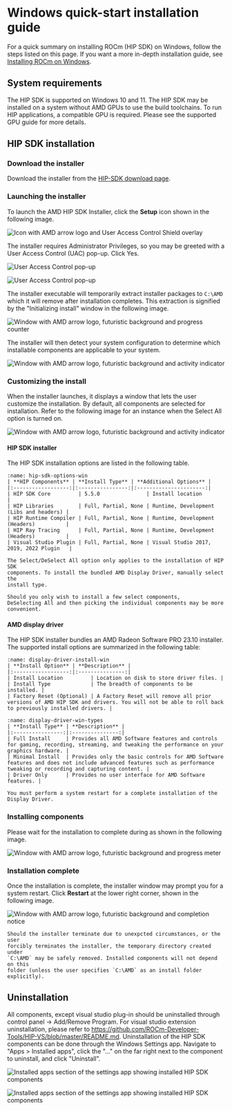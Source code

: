 # Windows quick-start installation guide

For a quick summary on installing ROCm (HIP SDK) on Windows, follow the steps listed on this page. If
you want a more in-depth installation guide, see
[Installing ROCm on Windows](../install/windows/index.md).

## System requirements

The HIP SDK is supported on Windows 10 and 11. The HIP SDK may be installed on a
system without AMD GPUs to use the build toolchains. To run HIP applications, a
compatible GPU is required. Please see the supported GPU guide for more details.

## HIP SDK installation

### Download the installer

Download the installer from the
[HIP-SDK download page](https://www.amd.com/en/developer/rocm-hub/hip-sdk.html).

### Launching the installer

To launch the AMD HIP SDK Installer, click the **Setup** icon shown in the following image.

![Icon with AMD arrow logo and User Access Control Shield overlay](../../data/tutorials/install/windows/000-setup-icon.png "Setup Icon")

The installer requires Administrator Privileges, so you may be greeted with a
User Access Control (UAC) pop-up. Click Yes.

![User Access Control pop-up](../../data/tutorials/install/windows/001-uac-dark.png "User Access Control pop-up")

![User Access Control pop-up](../../data/tutorials/install/windows/001-uac-light.png "User Access Control pop-up")

The installer executable will temporarily extract installer packages to `C:\AMD`
which it will remove after installation completes. This extraction is signified
by the "Initializing install" window in the following image.

![Window with AMD arrow logo, futuristic background and progress counter](../../data/tutorials/install/windows/002-initializing.png "Installer initialization window")

The installer will then detect your system configuration to determine which installable components
are applicable to your system.

![Window with AMD arrow logo, futuristic background and activity indicator](../../data/tutorials/install/windows/003-detecting-system-config.png "Installer initialization window")

### Customizing the install

When the installer launches, it displays a window that lets the user customize
the installation. By default, all components are selected for installation.
Refer to the following image for an instance when the Select All option
is turned on.

![Window with AMD arrow logo, futuristic background and activity indicator](../../data/tutorials/install/windows/004-installer-window.png "Installer initialization window")

#### HIP SDK installer

The HIP SDK installation options are listed in the following table.

```{table} HIP SDK Components for Installation
:name: hip-sdk-options-win
| **HIP Components** | **Install Type** | **Additional Options** |
|:------------------:|:----------------:|:----------------------:|
| HIP SDK Core         | 5.5.0               | Install location                        |
| HIP Libraries        | Full, Partial, None | Runtime, Development (Libs and headers) |
| HIP Runtime Compiler | Full, Partial, None | Runtime, Development (Headers)          |
| HIP Ray Tracing      | Full, Partial, None | Runtime, Development (Headers)          |
| Visual Studio Plugin | Full, Partial, None | Visual Studio 2017, 2019, 2022 Plugin   |
```

```{note}
The Select/DeSelect All option only applies to the installation of HIP SDK
components. To install the bundled AMD Display Driver, manually select the
install type.
```

```{tip}
Should you only wish to install a few select components,
DeSelecting All and then picking the individual components may be more
convenient.
```

#### AMD display driver

The HIP SDK installer bundles an AMD Radeon Software PRO 23.10 installer. The
supported install options are summarized in the following table:

```{table} AMD Display Driver Install Options
:name: display-driver-install-win
| **Install Option** | **Description** |
|:------------------:|:---------------:|
| Install Location         | Location on disk to store driver files. |
| Install Type             | The breadth of components to be installed. |
| Factory Reset (Optional) | A Factory Reset will remove all prior versions of AMD HIP SDK and drivers. You will not be able to roll back to previously installed drivers. |
```

```{table} AMD Display Driver Install Types
:name: display-driver-win-types
| **Install Type** | **Description** |
|:----------------:|:---------------:|
| Full Install     | Provides all AMD Software features and controls for gaming, recording, streaming, and tweaking the performance on your graphics hardware. |
| Minimal Install  | Provides only the basic controls for AMD Software features and does not include advanced features such as performance tweaking or recording and capturing content. |
| Driver Only      | Provides no user interface for AMD Software features. |
```

```{note}
You must perform a system restart for a complete installation of the
Display Driver.
```

### Installing components

Please wait for the installation to complete during as shown in the following image.

![Window with AMD arrow logo, futuristic background and progress meter](../../data/tutorials/install/windows/012-install-progress.png "Installation progress")

### Installation complete

Once the installation is complete, the installer window may prompt you for a
system restart. Click **Restart** at the lower right corner, shown in the following image.

![Window with AMD arrow logo, futuristic background and completion notice](../../data/tutorials/install/windows/013-install-complete.png "Installation complete")

```{error}
Should the installer terminate due to unexpcted circumstances, or the user
forcibly terminates the installer, the temporary directory created under
`C:\AMD` may be safely removed. Installed components will not depend on this
folder (unless the user specifies `C:\AMD` as an install folder explicitly).
```

## Uninstallation

All components, except visual studio plug-in should be uninstalled through
control panel -> Add/Remove Program. For visual studio extension uninstallation,
please refer to
<https://github.com/ROCm-Developer-Tools/HIP-VS/blob/master/README.md>.
Uninstallation of the HIP SDK components can be done through the Windows
Settings app. Navigate to "Apps > Installed apps", click the "..." on the far
right next to the component to uninstall, and click "Uninstall".

![Installed apps section of the settings app showing installed HIP SDK components](../../data/tutorials/install/windows/014-uninstall-dark.png "Removing the SDK via the settings app")

![Installed apps section of the settings app showing installed HIP SDK components](../../data/tutorials/install/windows/014-uninstall-light.png "Removing the SDK via the settings app")
